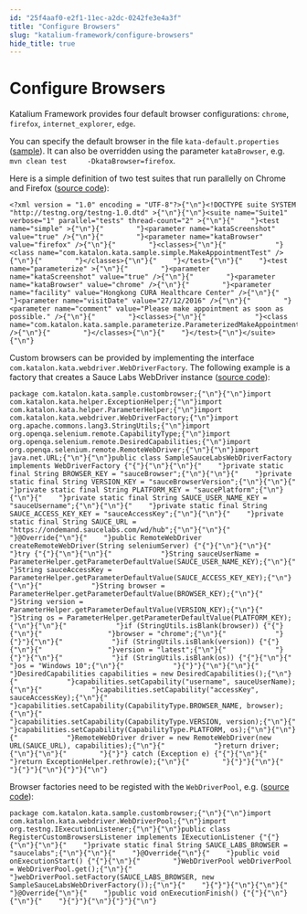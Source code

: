```yaml
---
id: "25f4aaf0-e2f1-11ec-a2dc-0242fe3e4a3f"
title: "Configure Browsers"
slug: "katalium-framework/configure-browsers"
hide_title: true
---
```


# <a id="id" class="anchor_top_offset"/><a id="ariaid-title1" class="anchor_top_offset"/>Configure Browsers

<p xmlns="http://www.w3.org/1999/xhtml" className="p">Katalium Framework provides four default browser configurations:   <code className="ph codeph">chrome</code>, <code className="ph codeph">firefox</code>,   <code className="ph codeph">internet_explorer</code>, <code className="ph codeph">edge</code>.</p> 
<p xmlns="http://www.w3.org/1999/xhtml" className="p">You can specify the default browser in the file   <code className="ph codeph">kata-default.properties</code> (<a className="xref j-external-link" href="https://github.com/katalon-studio/katalium-sample/blob/master/src/test/resources/kata-default.properties" target="_blank">sample</a>).   It can also be overridden using the parameter   <code className="ph codeph">kataBrowser</code>, e.g. <code className="ph codeph">mvn clean test     -DkataBrowser=firefox</code>.</p> 
<p xmlns="http://www.w3.org/1999/xhtml" className="p">Here is a simple definition of two test suites that run   parallelly on Chrome and Firefox (<a className="xref j-external-link" href="https://github.com/katalon-studio/katalium-sample/blob/master/src/test/resources/testng-parallel.xml" target="_blank">source     code</a>):</p> 
<pre xmlns="http://www.w3.org/1999/xhtml" className="pre codeblock"><code>&lt;?xml version = "1.0" encoding = "UTF-8"?&gt;{"\n"}&lt;!DOCTYPE suite SYSTEM "http://testng.org/testng-1.0.dtd" &gt;{"\n"}{"\n"}&lt;suite name="Suite1" verbose="1" parallel="tests" thread-count="2" &gt;{"\n"}{"    "}&lt;test name="simple" &gt;{"\n"}{"        "}&lt;parameter name="kataScreenshot" value="true" /&gt;{"\n"}{"        "}&lt;parameter name="kataBrowser" value="firefox" /&gt;{"\n"}{"        "}&lt;classes&gt;{"\n"}{"            "}&lt;class name="com.katalon.kata.sample.simple.MakeAppointmentTest" /&gt;{"\n"}{"        "}&lt;/classes&gt;{"\n"}{"    "}&lt;/test&gt;{"\n"}{"    "}&lt;test name="parameterize" &gt;{"\n"}{"        "}&lt;parameter name="kataScreenshot" value="true" /&gt;{"\n"}{"        "}&lt;parameter name="kataBrowser" value="chrome" /&gt;{"\n"}{"        "}&lt;parameter name="facility" value="Hongkong CURA Healthcare Center" /&gt;{"\n"}{"        "}&lt;parameter name="visitDate" value="27/12/2016" /&gt;{"\n"}{"        "}&lt;parameter name="comment" value="Please make appointment as soon as possible." /&gt;{"\n"}{"        "}&lt;classes&gt;{"\n"}{"            "}&lt;class name="com.katalon.kata.sample.parameterize.ParameterizedMakeAppointmentTest" /&gt;{"\n"}{"        "}&lt;/classes&gt;{"\n"}{"    "}&lt;/test&gt;{"\n"}&lt;/suite&gt;{"\n"}</code></pre> 
<p xmlns="http://www.w3.org/1999/xhtml" className="p">Custom browsers can be provided by implementing the interface   <code className="ph codeph">com.katalon.kata.webdriver.WebDriverFactory</code>. The   following example is a factory that creates a Sauce Labs WebDriver   instance (<a className="xref j-external-link" href="https://github.com/katalon-studio/katalium-sample/blob/master/src/test/java/com/katalon/kata/sample/custombrowser/SampleSauceLabsWebDriverFactory.java" target="_blank">source     code</a>):</p> 
<pre xmlns="http://www.w3.org/1999/xhtml" className="pre codeblock"><code>package com.katalon.kata.sample.custombrowser;{"\n"}{"\n"}import com.katalon.kata.helper.ExceptionHelper;{"\n"}import com.katalon.kata.helper.ParameterHelper;{"\n"}import com.katalon.kata.webdriver.WebDriverFactory;{"\n"}import org.apache.commons.lang3.StringUtils;{"\n"}import org.openqa.selenium.remote.CapabilityType;{"\n"}import org.openqa.selenium.remote.DesiredCapabilities;{"\n"}import org.openqa.selenium.remote.RemoteWebDriver;{"\n"}{"\n"}import java.net.URL;{"\n"}{"\n"}public class SampleSauceLabsWebDriverFactory implements WebDriverFactory {"{"}{"\n"}{"\n"}{"    "}private static final String BROWSER_KEY = "sauceBrowser";{"\n"}{"\n"}{"    "}private static final String VERSION_KEY = "sauceBrowserVersion";{"\n"}{"\n"}{"    "}private static final String PLATFORM_KEY = "saucePlatform";{"\n"}{"\n"}{"    "}private static final String SAUCE_USER_NAME_KEY = "sauceUsername";{"\n"}{"\n"}{"    "}private static final String SAUCE_ACCESS_KEY_KEY = "sauceAccessKey";{"\n"}{"\n"}{"    "}private static final String SAUCE_URL = "https://ondemand.saucelabs.com/wd/hub";{"\n"}{"\n"}{"    "}@Override{"\n"}{"    "}public RemoteWebDriver createRemoteWebDriver(String seleniumServer) {"{"}{"\n"}{"\n"}{"        "}try {"{"}{"\n"}{"\n"}{"            "}String sauceUserName = ParameterHelper.getParameterDefaultValue(SAUCE_USER_NAME_KEY);{"\n"}{"            "}String sauceAccessKey = ParameterHelper.getParameterDefaultValue(SAUCE_ACCESS_KEY_KEY);{"\n"}{"\n"}{"            "}String browser = ParameterHelper.getParameterDefaultValue(BROWSER_KEY);{"\n"}{"            "}String version = ParameterHelper.getParameterDefaultValue(VERSION_KEY);{"\n"}{"            "}String os = ParameterHelper.getParameterDefaultValue(PLATFORM_KEY);{"\n"}{"\n"}{"            "}if (StringUtils.isBlank(browser)) {"{"}{"\n"}{"                "}browser = "chrome";{"\n"}{"            "}{"}"}{"\n"}{"            "}if (StringUtils.isBlank(version)) {"{"}{"\n"}{"                "}version = "latest";{"\n"}{"            "}{"}"}{"\n"}{"            "}if (StringUtils.isBlank(os)) {"{"}{"\n"}{"                "}os = "Windows 10";{"\n"}{"            "}{"}"}{"\n"}{"\n"}{"            "}DesiredCapabilities capabilities = new DesiredCapabilities();{"\n"}{"            "}capabilities.setCapability("username", sauceUserName);{"\n"}{"            "}capabilities.setCapability("accessKey", sauceAccessKey);{"\n"}{"            "}capabilities.setCapability(CapabilityType.BROWSER_NAME, browser);{"\n"}{"            "}capabilities.setCapability(CapabilityType.VERSION, version);{"\n"}{"            "}capabilities.setCapability(CapabilityType.PLATFORM, os);{"\n"}{"\n"}{"            "}RemoteWebDriver driver = new RemoteWebDriver(new URL(SAUCE_URL), capabilities);{"\n"}{"            "}return driver;{"\n"}{"\n"}{"        "}{"}"} catch (Exception e) {"{"}{"\n"}{"            "}return ExceptionHelper.rethrow(e);{"\n"}{"        "}{"}"}{"\n"}{"    "}{"}"}{"\n"}{"}"}{"\n"}</code></pre> 
<p xmlns="http://www.w3.org/1999/xhtml" className="p">Browser factories need to be registed with the   <code className="ph codeph">WebDriverPool</code>, e.g. (<a className="xref j-external-link" href="https://github.com/katalon-studio/katalium-sample/blob/master/src/test/java/com/katalon/kata/sample/custombrowser/RegisterCustomBrowsersListener.java" target="_blank">source     code</a>):</p> 
<pre xmlns="http://www.w3.org/1999/xhtml" className="pre codeblock"><code>package com.katalon.kata.sample.custombrowser;{"\n"}{"\n"}import com.katalon.kata.webdriver.WebDriverPool;{"\n"}import org.testng.IExecutionListener;{"\n"}{"\n"}public class RegisterCustomBrowsersListener implements IExecutionListener {"{"}{"\n"}{"\n"}{"    "}private static final String SAUCE_LABS_BROWSER = "saucelabs";{"\n"}{"\n"}{"    "}@Override{"\n"}{"    "}public void onExecutionStart() {"{"}{"\n"}{"        "}WebDriverPool webDriverPool = WebDriverPool.get();{"\n"}{"        "}webDriverPool.setFactory(SAUCE_LABS_BROWSER, new SampleSauceLabsWebDriverFactory());{"\n"}{"    "}{"}"}{"\n"}{"\n"}{"    "}@Override{"\n"}{"    "}public void onExecutionFinish() {"{"}{"\n"}{"\n"}{"    "}{"}"}{"\n"}{"}"}{"\n"}</code></pre> 
